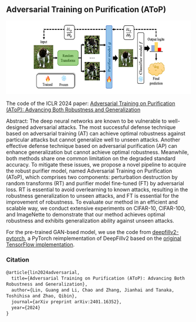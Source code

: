 ## Adversarial Training on Purification (AToP)
<p align="center">
  <img height="200" src="./figures/figure1.png">
</p>

The code of the ICLR 2024 paper:
[Adversarial Training on Purification (AToP): Advancing Both Robustness and Generalization](https://openreview.net/pdf?id=u7559ZMvwY)

Abstract: The deep neural networks are known to be vulnerable to well-designed adversarial attacks. The most successful defense technique based on adversarial training (AT) can achieve optimal robustness against particular attacks but cannot generalize well to unseen attacks. Another effective defense technique based on adversarial purification (AP) can enhance generalization but cannot achieve optimal robustness. Meanwhile, both methods share one common limitation on the degraded standard accuracy. To mitigate these issues, we propose a novel pipeline to acquire the robust purifier model, named Adversarial Training on Purification (AToP), which comprises two components: perturbation destruction by random transforms (RT) and purifier model fine-tuned (FT) by adversarial loss. RT is essential to avoid overlearning to known attacks, resulting in the robustness generalization to unseen attacks, and FT is essential for the improvement of robustness. To evaluate our method in an efficient and scalable way, we conduct extensive experiments on CIFAR-10, CIFAR-100, and ImageNette to demonstrate that our method achieves optimal robustness and exhibits generalization ability against unseen attacks.

For the pre-trained GAN-bsed model, we use the code from [deepfillv2-pytorch](https://github.com/nipponjo/deepfillv2-pytorch), a PyTorch reimplementation of DeepFillv2 based on the [original TensorFlow implementation](https://github.com/JiahuiYu/generative_inpainting).

### Citation
```
@article{lin2024adversarial,
  title={Adversarial Training on Purification (AToP): Advancing Both Robustness and Generalization},
  author={Lin, Guang and Li, Chao and Zhang, Jianhai and Tanaka, Toshihisa and Zhao, Qibin},
  journal={arXiv preprint arXiv:2401.16352},
  year={2024}
}
```
